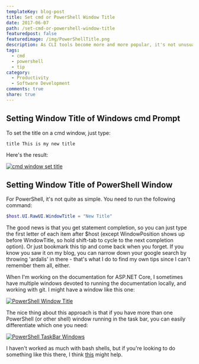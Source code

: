 ```yaml
---
templateKey: blog-post
title: Set cmd or PowerShell Window Title
date: 2017-06-07
path: /set-cmd-or-powershell-window-title
featuredpost: false
featuredimage: /img/PowerShellTitle.png
description: As CLI tools become more and more popular, it's not unusual that I find I have more than one command, bash, or PowerShell window open. Often, each window is serving a specific purpose. While I really like that I can integrate a command shell right into Visual Studio Code, when I'm not doing that it's nice to be able to give each window a name that makes sense.
tags:
  - cmd
  - powershell
  - tip
category:
  - Productivity
  - Software Development
comments: true
share: true
---
```


## Setting Window Title of Windows cmd Prompt

To set the title on a cmd window, just type:

```
title This is my new title
```

Here's the result:

[![cmd window set title](/img/cmd-title.png)](/img/cmd-title.png)

## Setting Window Title of PowerShell Window

For PowerShell, it's not quite as simple. You need to run the following command:

```powershell
$host.UI.RawUI.WindowTitle = "New Title"
```

The good news is that you get statement completion, so you can just type the first letter of each item after $host (except WindowPosition shows up before WindowTitle, so hold shift-tab to cycle to the next completion option). Or just bookmark this tip and come back when you forget. If you know you saw it on my blog, you can narrow down your google search by throwing 'ardalis' in there - that's what I do to find my own tips since I can't remember them all, either.

When I'm working on the documentation for ASP.NET Core, I sometimes have multiple windows devoted to running the documentation locally, and working with git. I might have a window like this one:

[![PowerShell Window Title](/img/PowerShellTitle.png)](/img/PowerShellTitle.png)

The nice thing about this approach is that if you have more than one PowerShell (or other shell) window running in the task bar, you can easily differentiate which one you need:

[![PowerShell TaskBar Windows](/img/PowerShellWindows.png)](/img/PowerShellWindows.png)

I haven't worked as much with bash shells, but if you're looking to do something like this there, I think [this](https://unix.stackexchange.com/a/104026) might help.
